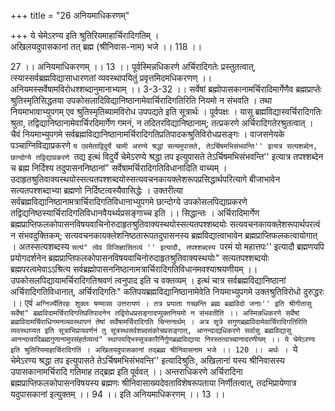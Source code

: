 +++
title = "26 अनियमाधिकरणम्"

+++
ये चेमेऽरण्य इति श्रुतिरियमाहार्चिरादिगतिम् ।  
अखिलयदुपासकानां तत् ब्रह्म (श्रीनिवास-नाम) भजे ।। 118 ।।  
  
27 ।। अनियमाधिकरणम् ।। 13 ।। पूर्वस्मिन्नधिकरणे अर्चिरादिगतेः प्रस्तुतत्वात्, त्स्यास्सर्वब्रह्मविद्यासाधारणतां व्यवस्थापयितुं प्रवृत्तमिदमधिकरणण् ।। अनियमस्सर्वेषामविरोधश्शब्दानुमानाभ्याम् ।। 3-3-32 ।। सर्वेषां ब्रह्मोपासकानामर्चिरादिमार्गेणैव ब्रह्मप्राप्तेः श्रुतिस्मृतिसिद्धतया उपकोसलादिविद्यानिष्ठानामेवार्चिरादिगतिरिति नियमो न संभवति । तथा नियमाभावाभ्युपगम् एव श्रुतिस्मृतिब्यामविरोध उपपद्यते इति सूत्रार्थः । पूर्वपक्षः । यासु ब्रह्मविद्यास्वर्चिरादिगतिः श्रुता, तद्विद्यानिष्ठानामेवार्चिरदिमार्गेण गमनं, न तदितरविद्यानिष्ठानाम्; तत्प्रकरणे अर्चिरादिगतेरश्रुतत्वात् । चैवं नियमाभ्युपगमे सर्वब्रह्मविद्यानिष्ठानामर्चिरादिगतिप्रतिपादकश्रुतिविरोधप्रसङ्गः । वाजसनेयके पञ्चाग्निविद्याप्रकरणे ``य एवमेताद्विदुर्ये चामी अरण्ये श्रद्धां सत्यमुपासते, तेऽर्चिषमभिसंभवन्ति'' इत्यत्र सत्यशब्देन, छान्दोग्ये तद्विद्याप्रकरणे ``तद्य इत्थं विदुर्ये चेमेऽरण्ये श्रद्धा तप इत्युपासते तेऽर्चिषमभिसंभवन्ति'' इत्यात्र तपश्शब्देन च ब्रह्म निर्दिश्य तदुपासननिष्ठानां" सर्वेषामर्चिरादिगतिविधानादिति वाच्यम् । उदाहृतश्रुतिवाक्यस्थयोस्सत्यतपश्शब्दयोस्सत्यवचनकायक्लेशरूपप्रसिद्धार्थपरित्यागे बीजाभावेन सत्यतपश्शब्दाभ्या ब्रह्मणो निर्दिष्टत्वस्यैवासिद्धेः । उक्तरीत्या सर्वब्रह्मविद्यानिष्ठानामत्रार्चिरादिगतिविधानाभ्युपगमे छान्दोग्ये उपकोसलपिद्याप्रकरणे तद्विद्यनिष्ठस्यार्चिरादिगतिविधानवैयर्थ्यप्रसङ्गाच्च इति ।। सिद्धान्तः । अर्चिरादिमार्गेण ब्रह्मप्राप्तिफलकोपासनविषयवाचिनोरुदाहृतश्रुतिवाक्यस्थयोस्सत्यतपश्शब्दयोः सत्यवचनकायक्लेशरूपार्थपरत्वं न संभवदुक्तिकम्; सत्यवचनकायक्लेशनिष्ठतारूपतदुपासनस्य ब्रह्मविद्यात्वाभावेन ब्रह्मप्राप्तिफलकत्वायोगात् । अतस्सत्यशब्दस्य ``सत्यं" त्वेव विजिज्ञासितव्यं '' इत्यादौ, तपश्शब्दस्य ``परमं यो महात्तपः'' इत्यादौ ब्रह्मणयपि प्रयोगदर्शनेन ब्रह्मप्राप्तिफलकोपासनविषयवाचिनोरुदाहृतश्रुतिवाक्यस्थयोः" सत्यतपश्शब्दयोः ब्रह्मपरत्वमेवाऽऽश्रित्य सर्वब्रह्मोपासननिष्ठानामत्रार्चिरादिगतिविधानमवश्याश्रयणीयम् ।। उपकोसलपिद्यायामर्चिरादिगतिश्रवणं त्वनुपाद इति च वक्तव्यम् । इत्थं चात्र सर्वब्रह्मविद्यानिष्ठानां अर्चिरादिगतिविधानात्, अर्चिरादिगतिः" कतिपयब्रह्मविद्यानिष्ठानामेवेति नियमाभ्युपगमे उक्तश्रुतिविरोधो दुरुद्धरः ।। एवं ``अग्निर्ज्येतिरहः शुक्लः षण्मासा उत्तरायणं । तत्र प्रयाता गच्छन्ति ब्रह्म ब्रह्मविदो जनाः'' इति श्रीगीतासु सर्वेषां" ब्रह्मविदामर्चिरादिगतिप्रतिपादनेन तद्विरोधप्रसङ्गादप्युक्तनियमो न संभवतीति ।। अस्मिन्नधिकरणे सर्वेषां ब्रह्मविदामर्चिराधिगमनव्यवस्थापनं तेषां सर्वेषामर्चिरादिगति चिन्तनार्थम् । अत्र सूत्रे सगुणब्रह्मविदामेवार्चिरादिगतिरिति व्यवस्थाप्यत इति सूत्राभिप्रायवर्णनं तु सूत्रस्थसर्वशब्दसंकोचप्रसङ्गात्, आनन्दाद्यधिकरणे सर्वासु ब्रह्मविद्यासु आनन्दत्वादिब्रह्मगुणानामुपसंहर्तव्यत्वं" स्थापयद्भिस्सूत्रकारैर्निर्गुणब्रह्मविद्याया निरस्तत्वाच्चानादरणीयम् ।। ये चेमेऽरण्य इति श्रुतिरियमाहार्चिरादिगतिं । अखिलयदुपासकानां तद्ब्रह्म श्रीनिवासनाम भजे ।। 120 ।। अर्थः । ``ये चेमेऽरण्य श्रद्धा तप इत्युपासते तेऽर्चिषमभिसंभवन्ति'' इत्यादिश्रुतिः, अखिलानां यस्य श्रीनिवासस्य उपासकानामर्चिरादि गतिमाह तद्ब्रह्म इति पूर्ववत् ।। अन्तराधिकरणे अर्चिरादिना ब्रह्मप्राप्तिफलकोपासनविषयस्य ब्रह्मणः श्रीनिवासाख्यदेवताविशेषरूपताया निर्णीतत्वात्, तदभिप्रायेणात्र यदुपासकानां इत्युक्तम् ।। 94 ।। इति अनियमाधिकरणम् ।। 13 ।।